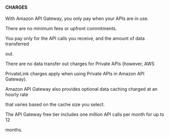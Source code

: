 #### CHARGES


With Amazon API Gateway, you only pay when your APIs are in use.


There are no minimum fees or upfront commitments.


You pay only for the API calls you receive, and the amount of data transferred

out.


There are no data transfer out charges for Private APIs (however, AWS

PrivateLink charges apply when using Private APIs in Amazon API Gateway).


Amazon API Gateway also provides optional data caching charged at an hourly rate

that varies based on the cache size you select.


The API Gateway free tier includes one million API calls per month for up to 12

months.


